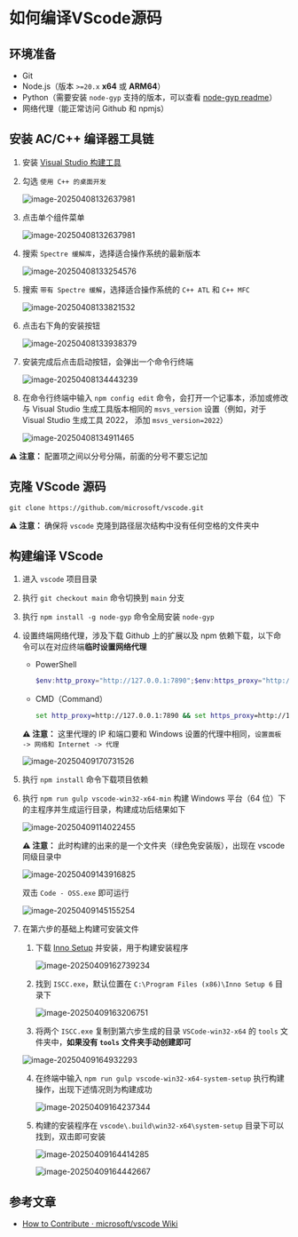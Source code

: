 # 如何编译VScode源码



## 环境准备

- Git
- Node.js（版本 `>=20.x`  **x64** 或 **ARM64**）
- Python（需要安装 `node-gyp` 支持的版本，可以查看 [node-gyp readme](https://github.com/nodejs/node-gyp#installation)）
- 网络代理（能正常访问 Github 和 npmjs）



## 安装 AC/C++ 编译器工具链

1. 安装 [Visual Studio 构建工具](https://visualstudio.microsoft.com/thank-you-downloading-visual-studio/?sku=BuildTools)

2. 勾选 `使用 C++ 的桌面开发`

   ![image-20250408132637981](images/image-20250408132637981.png)

3. 点击单个组件菜单

   ![image-20250408132637981](images/image-20250408132637981.png)

4. 搜索 `Spectre 缓解库`，选择适合操作系统的最新版本

   ![image-20250408133254576](images/image-20250408133254576.png)

5. 搜索 `带有 Spectre 缓解`，选择适合操作系统的 `C++ ATL` 和 `C++ MFC`

   ![image-20250408133821532](images/image-20250408133821532.png)

6. 点击右下角的安装按钮

   ![image-20250408133938379](images/image-20250408133938379.png)

7. 安装完成后点击启动按钮，会弹出一个命令行终端

   ![image-20250408134443239](images/image-20250408134443239.png)

8. 在命令行终端中输入 `npm config edit` 命令，会打开一个记事本，添加或修改与 Visual Studio 生成工具版本相同的 `msvs_version` 设置（例如，对于 Visual Studio 生成工具 2022， 添加 `msvs_version=2022`）

   ![image-20250408134911465](images/image-20250408134911465.png)

**⚠️ 注意：** 配置项之间以分号分隔，前面的分号不要忘记加



## 克隆 VScode 源码

```
git clone https://github.com/microsoft/vscode.git
```

**⚠️ 注意：** 确保将 `vscode` 克隆到路径层次结构中没有任何空格的文件夹中



## 构建编译 VScode

1. 进入 `vscode` 项目目录

2. 执行 `git checkout main` 命令切换到 `main` 分支

3. 执行 `npm install -g node-gyp` 命令全局安装 `node-gyp`

4. 设置终端网络代理，涉及下载 Github 上的扩展以及 npm 依赖下载，以下命令可以在对应终端**临时设置网络代理**

   - PowerShell

     ```powershell
     $env:http_proxy="http://127.0.0.1:7890";$env:https_proxy="http://127.0.0.1:7890"
     ```

   - CMD（Command）

     ```cmd
     set http_proxy=http://127.0.0.1:7890 && set https_proxy=http://127.0.0.1:7890
     ```

   **⚠️ 注意：** 这里代理的 IP 和端口要和 Windows 设置的代理中相同，`设置面板 -> 网络和 Internet -> 代理`

   ![image-20250409170731526](images/image-20250409170731526.png)

5. 执行 `npm install` 命令下载项目依赖

6. 执行 `npm run gulp vscode-win32-x64-min` 构建 Windows 平台（64 位）下的主程序并生成运行目录，构建成功后结果如下

   ![image-20250409114022455](images/image-20250409114022455.png)

   **⚠️ 注意：** 此时构建的出来的是一个文件夹（绿色免安装版），出现在 vscode 同级目录中

   ![image-20250409143916825](images/image-20250409143916825.png)

   双击 `Code - OSS.exe` 即可运行

   ![image-20250409145155254](images/image-20250409145155254.png)

7. 在第六步的基础上构建可安装文件

   1. 下载 [Inno Setup](https://jrsoftware.org/isdl.php#stable) 并安装，用于构建安装程序

      ![image-20250409162739234](images/image-20250409162739234.png)

   2. 找到 `ISCC.exe`，默认位置在 `C:\Program Files (x86)\Inno Setup 6` 目录下

      ![image-20250409163206751](images/image-20250409163206751.png)

   3. 将两个 `ISCC.exe` 复制到第六步生成的目录 `VSCode-win32-x64` 的 `tools` 文件夹中，**如果没有 `tools` 文件夹手动创建即可**

   ![image-20250409164932293](images/image-20250409164932293.png)


   4. 在终端中输入 `npm run gulp vscode-win32-x64-system-setup` 执行构建操作，出现下述情况则为构建成功

      ![image-20250409164237344](images/image-20250409164237344.png)

   5. 构建的安装程序在 `vscode\.build\win32-x64\system-setup` 目录下可以找到，双击即可安装

      ![image-20250409164414285](images/image-20250409164414285.png)

      ![image-20250409164442667](images/image-20250409164442667.png)



## 参考文章

- [How to Contribute · microsoft/vscode Wiki](https://github.com/microsoft/vscode/wiki/How-to-Contribute)
